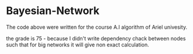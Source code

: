 # Bayesian-Network

The code above were written for the course A.I algorithm of Ariel univesity. 

the grade is 75 - because I didn't write dependency chack between nodes such that for big networks it will give non exact calculation.

